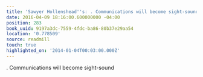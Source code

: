 ```yaml
---
title: 'Sawyer Hollenshead''s: . Communications will become sight-sound'
date: 2016-04-09 18:16:00.600000000 -04:00
position: 283
book_uuid: 9197a3dc-7559-4fdc-ba86-80b37e29aa54
location: '0.778509'
source: readmill
touch: true
highlighted_on: '2014-01-04T00:03:00.000Z'
---
```


. Communications will become sight-sound